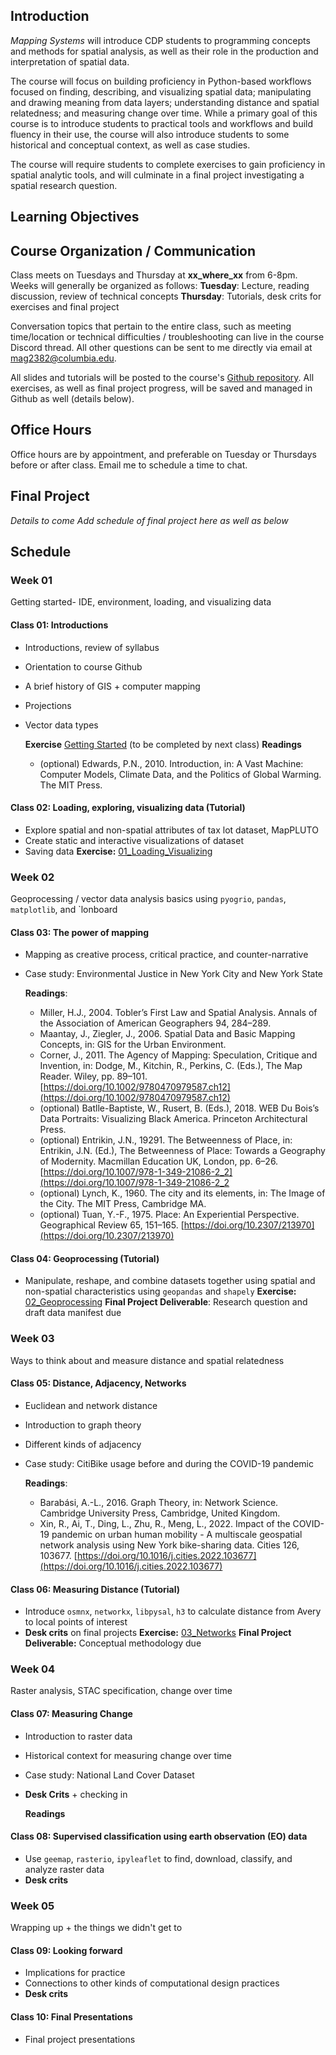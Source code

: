 ## Introduction

*Mapping Systems* will introduce CDP students to programming concepts and methods for spatial analysis, as well as their role in the production and interpretation of spatial data. 

The course will focus on building proficiency in Python-based workflows focused on finding, describing, and visualizing spatial data; manipulating and drawing meaning from data layers; understanding distance and spatial relatedness; and measuring change over time. While a primary goal of this course is to introduce students to practical tools and workflows and build fluency in their use, the course will also introduce students to some historical and conceptual context, as well as case studies. 

The course will require students to complete exercises to gain proficiency in spatial analytic tools, and will culminate in a final project investigating a spatial research question.

## Learning Objectives

##  Course Organization / Communication

Class meets on Tuesdays and Thursday at **xx_where_xx** from 6-8pm. Weeks will generally be organized as follows:
**Tuesday**: Lecture, reading discussion, review of technical concepts
**Thursday**: Tutorials, desk crits for exercises and final project

Conversation topics that pertain to the entire class, such as meeting time/location or technical difficulties / troubleshooting can live in the course Discord thread. All other questions can be sent to me directly via email at mag2382@columbia.edu.

All slides and tutorials will be posted to the course's [Github repository](https://github.com/mapping-systems/cdp-mapping-systems). All exercises, as well as final project progress, will be saved and managed in Github as well (details below).

## Office Hours 

Office hours are by appointment, and preferable on Tuesday or Thursdays before or after class. Email me to schedule a time to chat.
## Final Project

*Details to come* 
*Add schedule of final project here as well as below*


## Schedule

### Week 01
Getting started- IDE, environment, loading, and visualizing data
#### Class 01: Introductions
- Introductions, review of syllabus
- Orientation to course Github
- A brief history of GIS + computer mapping
- Projections
- Vector data types

	**Exercise** [Getting Started](/Assignment_Descriptions/00_Getting_Started.md) (to be completed by next class)
	**Readings**
	- (optional) Edwards, P.N., 2010. Introduction, in: A Vast Machine: Computer Models, Climate Data, and the Politics of Global Warming. The MIT Press.

#### Class 02: Loading, exploring, visualizing data (Tutorial)
- Explore spatial and non-spatial attributes of tax lot dataset, MapPLUTO
- Create static and interactive visualizations of dataset
- Saving data
	**Exercise:** [01_Loading_Visualizing](/Assignment_Descriptions/01_Loading_Visualizing.md)
	
### Week 02
Geoprocessing / vector data analysis basics using `pyogrio`, `pandas`, `matplotlib`, and `lonboard
#### Class 03: The power of mapping
- Mapping as creative process, critical practice, and counter-narrative
- Case study: Environmental Justice in New York City and New York State
  
	**Readings**: 
	- Miller, H.J., 2004. Tobler’s First Law and Spatial Analysis. Annals of the Association of American Geographers 94, 284–289.
	- Maantay, J., Ziegler, J., 2006. Spatial Data and Basic Mapping Concepts, in: GIS for the Urban Environment.
	- Corner, J., 2011. The Agency of Mapping: Speculation, Critique and Invention, in: Dodge, M., Kitchin, R., Perkins, C. (Eds.), The Map Reader. Wiley, pp. 89–101. [https://doi.org/10.1002/9780470979587.ch12](https://doi.org/10.1002/9780470979587.ch12)
	- (optional) Batlle-Baptiste, W., Rusert, B. (Eds.), 2018. WEB Du Bois’s Data Portraits: Visualizing Black America. Princeton Architectural Press.
	- (optional) Entrikin, J.N., 19291. The Betweenness of Place, in: Entrikin, J.N. (Ed.), The Betweenness of Place: Towards a Geography of Modernity. Macmillan Education UK, London, pp. 6–26. [https://doi.org/10.1007/978-1-349-21086-2_2](https://doi.org/10.1007/978-1-349-21086-2_2
	- (optional) Lynch, K., 1960. The city and its elements, in: The Image of the City. The MIT Press, Cambridge MA.
	- (optional) Tuan, Y.-F., 1975. Place: An Experiential Perspective. Geographical Review 65, 151–165. [https://doi.org/10.2307/213970](https://doi.org/10.2307/213970)

#### Class 04: Geoprocessing (Tutorial)
- Manipulate, reshape, and combine datasets together using spatial and non-spatial characteristics using `geopandas` and `shapely`
	**Exercise:** [02_Geoprocessing](/Assignment_Descriptions/02_Geoprocessing.md)
	**Final Project Deliverable**: Research question and draft data manifest due


### Week 03

Ways to think about and measure distance and spatial relatedness 

#### Class 05: Distance, Adjacency, Networks
- Euclidean and network distance
- Introduction to graph theory
- Different kinds of adjacency
- Case study: CitiBike usage before and during the COVID-19 pandemic
	
	**Readings**:
	- Barabási, A.-L., 2016. Graph Theory, in: Network Science. Cambridge University Press, Cambridge, United Kingdom.
	- Xin, R., Ai, T., Ding, L., Zhu, R., Meng, L., 2022. Impact of the COVID-19 pandemic on urban human mobility - A multiscale geospatial network analysis using New York bike-sharing data. Cities 126, 103677. [https://doi.org/10.1016/j.cities.2022.103677](https://doi.org/10.1016/j.cities.2022.103677)
  
#### Class 06: Measuring Distance (Tutorial)
- Introduce `osmnx`, `networkx`, `libpysal`, `h3` to calculate distance from Avery to local points of interest
- **Desk crits** on final projects
	**Exercise:** [03_Networks](/Assignment_Descriptions/03_Networks.md)
	**Final Project Deliverable:** Conceptual methodology due

### Week 04

Raster analysis, STAC specification, change over time

#### Class 07: Measuring Change
- Introduction to raster data
- Historical context for measuring change over time
- Case study: National Land Cover Dataset
- **Desk Crits** + checking in

	**Readings**


#### Class 08: Supervised classification using earth observation (EO) data
- Use `geemap`, `rasterio`, `ipyleaflet` to find, download, classify, and analyze raster data
- **Desk crits** 

### Week 05

Wrapping up + the things we didn't get to
#### Class 09: Looking forward
- Implications for practice
- Connections to other kinds of computational design practices
- **Desk crits**

#### Class 10: Final Presentations
- Final project presentations 

